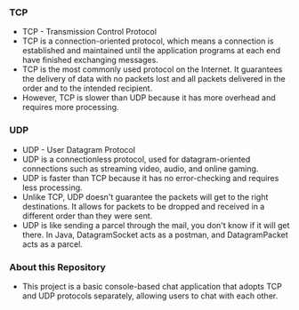 ### TCP
- TCP - Transmission Control Protocol
- TCP is a connection-oriented protocol, which means a connection is established and maintained until the application programs at each end have finished exchanging messages.
- TCP is the most commonly used protocol on the Internet. It guarantees the delivery of data with no packets lost and all packets delivered in the order and to the intended recipient.
- However, TCP is slower than UDP because it has more overhead and requires more processing.

### UDP
- UDP - User Datagram Protocol
- UDP is a connectionless protocol, used for datagram-oriented connections such as streaming video, audio, and online gaming.
- UDP is faster than TCP because it has no error-checking and requires less processing.
- Unlike TCP, UDP doesn't guarantee the packets will get to the right destinations. It allows for packets to be dropped and received in a different order than they were sent.
- UDP is like sending a parcel through the mail, you don't know if it will get there. In Java, DatagramSocket acts as a postman, and DatagramPacket acts as a parcel.

### About this Repository
- This project is a basic console-based chat application that adopts TCP and UDP protocols separately, allowing users to chat with each other.